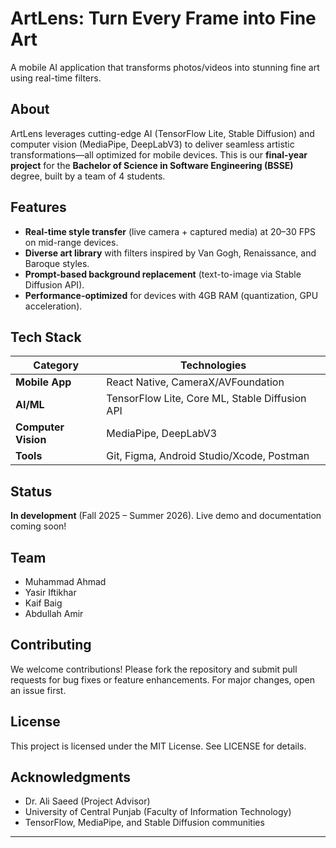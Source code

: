 # ArtLens: Turn Every Frame into Fine Art  
A mobile AI application that transforms photos/videos into stunning fine art using real-time filters.  

## About  
ArtLens leverages cutting-edge AI (TensorFlow Lite, Stable Diffusion) and computer vision (MediaPipe, DeepLabV3) to deliver seamless artistic transformations—all optimized for mobile devices. This is our **final-year project** for the **Bachelor of Science in Software Engineering (BSSE)** degree, built by a team of 4 students.  

## Features  
- **Real-time style transfer** (live camera + captured media) at 20–30 FPS on mid-range devices.  
- **Diverse art library** with filters inspired by Van Gogh, Renaissance, and Baroque styles.  
- **Prompt-based background replacement** (text-to-image via Stable Diffusion API).  
- **Performance-optimized** for devices with 4GB RAM (quantization, GPU acceleration).  

## Tech Stack  
| Category         | Technologies                                                                 |
|------------------|------------------------------------------------------------------------------|
| **Mobile App**   | React Native, CameraX/AVFoundation                                           |
| **AI/ML**        | TensorFlow Lite, Core ML, Stable Diffusion API                               |
| **Computer Vision** | MediaPipe, DeepLabV3                                                        |
| **Tools**        | Git, Figma, Android Studio/Xcode, Postman                                    |

## Status  
 **In development** (Fall 2025 – Summer 2026). Live demo and documentation coming soon!  

## Team  
- Muhammad Ahmad  
- Yasir Iftikhar  
- Kaif Baig  
- Abdullah Amir  

## Contributing
We welcome contributions! Please fork the repository and submit pull requests for bug fixes or feature enhancements. For major changes, open an issue first.

## License
This project is licensed under the MIT License. See LICENSE for details.

## Acknowledgments
- Dr. Ali Saeed (Project Advisor)
- University of Central Punjab (Faculty of Information Technology)
- TensorFlow, MediaPipe, and Stable Diffusion communities
---


